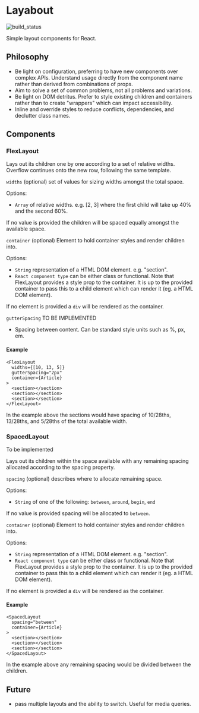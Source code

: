 # Layabout

![build_status](https://app.snap-ci.com/yearofthedan/layabout/branch/master/build_image)

Simple layout components for React.

## Philosophy
- Be light on configuration, preferring to have new components over complex APIs. Understand usage directly from the component name rather than derived from combinations of props.  
- Aim to solve a set of common problems, not all problems and variations.
- Be light on DOM detritus. Prefer to style existing children and containers rather than to create "wrappers" which can impact accessibility.
- Inline and override styles to reduce conflicts, dependencies, and declutter class names.  

## Components
### FlexLayout

Lays out its children one by one according to a set of relative widths. Overflow continues onto the new row, following the same template.

`widths` (optional) set of values for sizing widths amongst the total space.

Options:
- `Array` of relative widths. e.g. [2, 3] where the first child will take up 40% and the second 60%.

If no value is provided the children will be spaced equally amongst the available space.

`container` (optional) Element to hold container styles and render children into.

Options:
- `String` representation of a HTML DOM element. e.g. "section".
- `React component type` can be either class or functional. Note that  FlexLayout provides a style prop to the container. It is up to the provided container to pass this to a child element which can render it (eg. a HTML DOM element).

If no element is provided a `div` will be rendered as the container.


`gutterSpacing` TO BE IMPLEMENTED
- Spacing between content. Can be standard style units such as %, px, em.

#### Example
~~~~
<FlexLayout
  widths={[10, 13, 5]}
  gutterSpacing="2px"
  container={Article}
>
  <section></section>
  <section></section>
  <section></section>
</FlexLayout>
~~~~

In the example above the sections would have spacing of 10/28ths, 13/28ths, and 5/28ths of the total available width.

### SpacedLayout
To be implemented

Lays out its children within the space available with any remaining spacing allocated according to the spacing property.

`spacing` (optional) describes where to allocate remaining space.

Options:
- `String` of one of the following: `between`, `around`, `begin`, `end`

If no value is provided spacing will be allocated to `between`.

`container` (optional) Element to hold container styles and render children into.

Options:
- `String` representation of a HTML DOM element. e.g. "section".
- `React component type` can be either class or functional. Note that  FlexLayout provides a style prop to the container. It is up to the provided container to pass this to a child element which can render it (eg. a HTML DOM element).

If no element is provided a `div` will be rendered as the container.


#### Example
~~~~
<SpacedLayout
  spacing="between"
  container={Article}
>
  <section></section>
  <section></section>
  <section></section>
</SpacedLayout>
~~~~

In the example above any remaining spacing would be divided between the children.

## Future
- pass multiple layouts and the ability to switch. Useful for media queries.  
